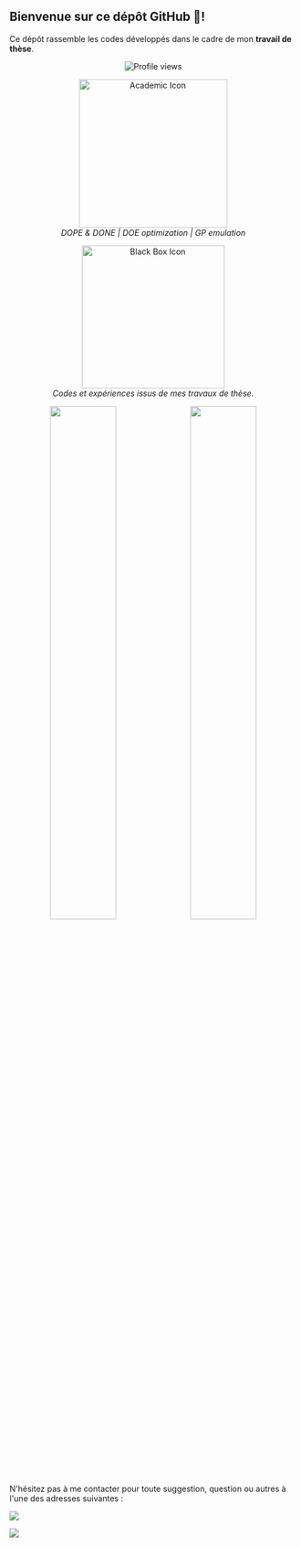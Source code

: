 ## Bienvenue sur ce dépôt GitHub 👋!

Ce dépôt rassemble les codes développés dans le cadre de mon **travail de thèse**.  

<p align="center">
  <img src="https://komarev.com/ghpvc/?username=TheseAdama&label=Nombre%20de%20vues&color=0A66C2&style=flat" alt="Profile views" />
</p>

<p align="center">
  <img width="260" src="https://cdn-icons-png.flaticon.com/512/3135/3135715.png" alt="Academic Icon"/><br>
  <em> DOPE & DONE | DOE optimization | GP emulation </em>
</p>

<p align="center">
  <img width="250" src="https://cdn-icons-png.flaticon.com/512/452/452.png" alt="Black Box Icon"/><br>
  <em>Codes et expériences issus de mes travaux de thèse.</em>
</p>

<p align="center">
  <img width="48%" src="https://github-readme-stats.vercel.app/api?username=TheseAdama&show_icons=true&theme=highcontrast" />
  <img width="48%" src="https://github-readme-streak-stats.herokuapp.com/?user=TheseAdama&theme=highcontrast" />
</p>

N'hésitez pas à me contacter pour toute suggestion, question ou autres à l'une des adresses suivantes : 

[<img src="https://img.shields.io/badge/Gmail-theseadama2022@gmail.com-informational?style=for-the-badge&labelColor=black&logo=gmail&logoColor=29bb89&&color=29bb89"/>][gmail]

[gmail]:(mailto:theseadama2022@gmail.com)

[<img src="https://img.shields.io/badge/Gmail-adambarry207@gmail.com-informational?style=for-the-badge&labelColor=black&logo=gmail&logoColor=29bb89&&color=29bb89"/>][gmail]

[gmail]:(mailto:adambarry207@gmail.com)
